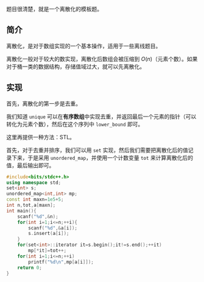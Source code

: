 题目很清楚，就是一个离散化的模板题。
## 简介
离散化，是对于数组实现的一个基本操作，适用于一些离线题目。

离散化一般对于较大的数实现，离散化后数组会被压缩到 $O(n)$（元素个数）。如果对于桶一类的数据结构，存储值域过大，就可以先离散化。
## 实现
首先，离散化的第一步是去重。

我们知道 `unique` 可以在**有序数组**中实现去重，并返回最后一个元素的指针（可以转化为元素个数），然后在这个序列中 `lower_bound` 即可。

这里再提供一种方法：STL。

首先，对于去重并排序，我们可以用 `set` 实现，然后我们需要把离散化后的值记录下来，于是采用 `unordered_map`，并使用一个计数变量 `tot` 来计算离散化后的值，最后输出即可。
```cpp
#include<bits/stdc++.h>
using namespace std;
set<int> s;
unordered_map<int,int> mp;
const int maxn=1e5+5;
int n,tot,a[maxn];
int main(){
	scanf("%d",&n);
	for(int i=1;i<=n;++i){
		scanf("%d",&a[i]);
		s.insert(a[i]);
	}
	for(set<int>::iterator it=s.begin();it!=s.end();++it)
		mp[*it]=tot++;
	for(int i=1;i<=n;++i)
		printf("%d\n",mp[a[i]]);
	return 0;
} 
```